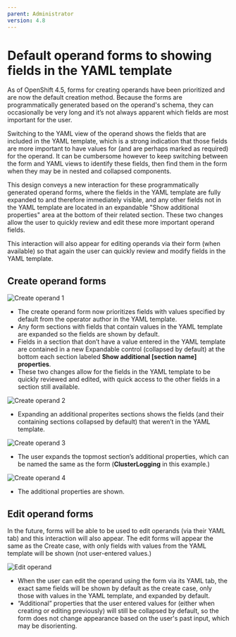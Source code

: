 ```yaml
---
parent: Administrator
version: 4.8
---
```


# Default operand forms to showing fields in the YAML template

As of OpenShift 4.5, forms for creating operands have been prioritized and are now the default creation method. Because the forms are programmatically generated based on the operand's schema, they can occasionally be very long and it’s not always apparent which fields are most important for the user.

Switching to the YAML view of the operand shows the fields that are included in the YAML template, which is a strong indication that those fields are more important to have values for (and are perhaps marked as required) for the operand. It can be cumbersome however to keep switching between the form and YAML views to identify these fields, then find them in the form when they may be in nested and collapsed components.

This design conveys a new interaction for these programmatically generated operand forms, where the fields in the YAML template are fully expanded to and therefore immediately visible, and any other fields not in the YAML template are located in an expandable "Show additional properties" area at the bottom of their related section. These two changes allow the user to quickly review and edit these more important operand fields.

This interaction will also appear for editing operands via their form (when available) so that again the user can quickly review and modify fields in the YAML template.

## Create operand forms

![Create operand 1](img/1-1.png)
- The create operand form now prioritizes fields with values specified by default from the operator author in the YAML template.
- Any form sections with fields that contain values in the YAML template are expanded so the fields are shown by default.
- Fields in a section that don’t have a value entered in the YAML template are contained in a new Expandable control (collapsed by default) at the bottom each section labeled **Show additional [section name] properties**.
- These two changes allow for the fields in the YAML template to be quickly reviewed and edited, with quick access to the other fields in a section still available.

![Create operand 2](img/1-2.png)
- Expanding an additional properites sections shows the fields (and their containing sections collapsed by default) that weren’t in the YAML template.

![Create operand 3](img/1-3.png)
- The user expands the topmost section’s additional properties, which can be named the same as the form (**ClusterLogging** in this example.)

![Create operand 4](img/1-4.png)
- The additional properties are shown.

## Edit operand forms

In the future, forms will be able to be used to edit operands (via their YAML tab) and this interaction will also appear. The edit forms will appear the same as the Create case, with only fields with values from the YAML template will be shown (not user-entered values.)

![Edit operand](img/2-1.png)
- When the user can edit the operand using the form via its YAML tab, the exact same fields will be shown by default as the create case, only those with values in the YAML template, and expanded by default.
- “Additional” properties that the user entered values for (either when creating or editing previously) will still be collapsed by default, so the form does not change appearance based on the user's past input, which may be disorienting. 
